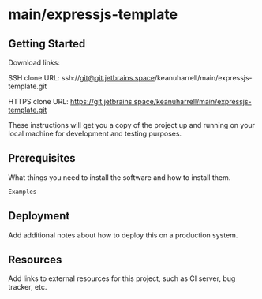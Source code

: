 # main/expressjs-template



## Getting Started

Download links:

SSH clone URL: ssh://git@git.jetbrains.space/keanuharrell/main/expressjs-template.git

HTTPS clone URL: https://git.jetbrains.space/keanuharrell/main/expressjs-template.git



These instructions will get you a copy of the project up and running on your local machine for development and testing purposes.

## Prerequisites

What things you need to install the software and how to install them.

```
Examples
```

## Deployment

Add additional notes about how to deploy this on a production system.

## Resources

Add links to external resources for this project, such as CI server, bug tracker, etc.

